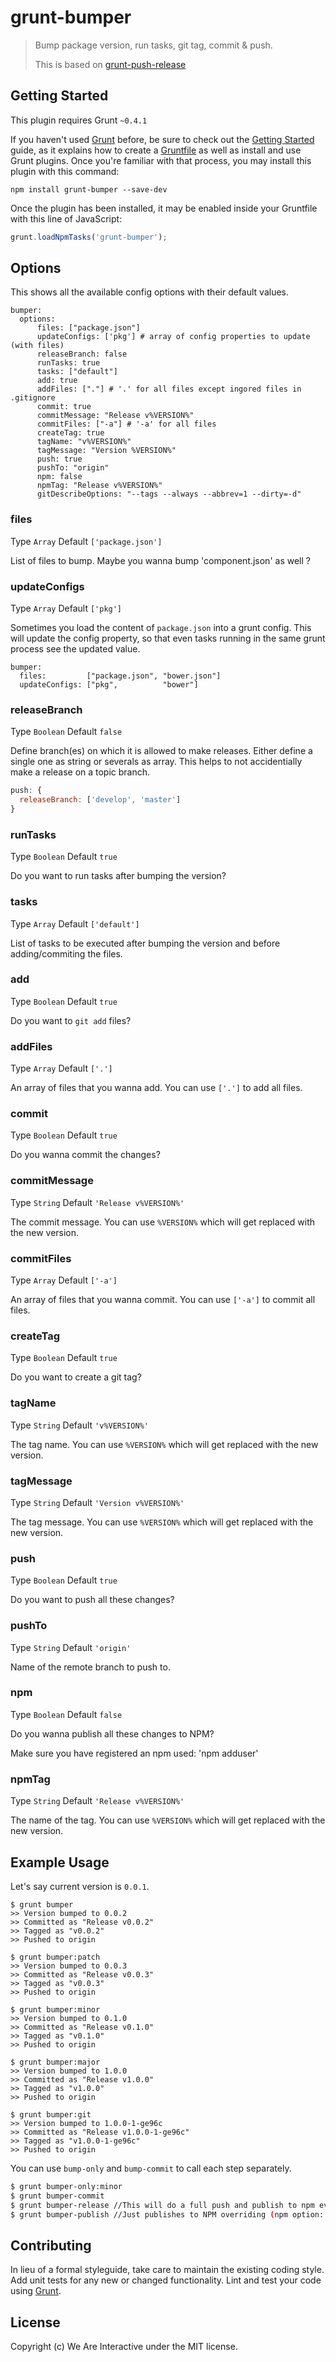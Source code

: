 # grunt-bumper

> Bump package version, run tasks, git tag, commit & push.
>
> This is based on [grunt-push-release](https://github.com/JonnyBGod/grunt-push-release)

## Getting Started

This plugin requires Grunt `~0.4.1`

If you haven't used [Grunt](http://gruntjs.com/) before, be sure to check out the [Getting Started](http://gruntjs.com/getting-started) guide, as it explains how to create a [Gruntfile](http://gruntjs.com/sample-gruntfile) as well as install and use Grunt plugins. Once you're familiar with that process, you may install this plugin with this command:

```shell
npm install grunt-bumper --save-dev
```

Once the plugin has been installed, it may be enabled inside your Gruntfile with this line of JavaScript:

```js
grunt.loadNpmTasks('grunt-bumper');
```

## Options

This shows all the available config options with their default values.

```
bumper:
  options:
      files: ["package.json"]
      updateConfigs: ['pkg'] # array of config properties to update (with files)
      releaseBranch: false
      runTasks: true
      tasks: ["default"]
      add: true
      addFiles: ["."] # '.' for all files except ingored files in .gitignore
      commit: true
      commitMessage: "Release v%VERSION%"
      commitFiles: ["-a"] # '-a' for all files
      createTag: true
      tagName: "v%VERSION%"
      tagMessage: "Version %VERSION%"
      push: true
      pushTo: "origin"
      npm: false
      npmTag: "Release v%VERSION%"
      gitDescribeOptions: "--tags --always --abbrev=1 --dirty=-d"
```

### files
Type `Array` Default `['package.json']`

List of files to bump. Maybe you wanna bump 'component.json' as well ?

### updateConfigs
Type `Array` Default `['pkg']`

Sometimes you load the content of `package.json` into a grunt config. This will update the config property, so that even tasks running in the same grunt process see the updated value.

```
bumper:
  files:         ["package.json", "bower.json"]
  updateConfigs: ["pkg",          "bower"]

```

### releaseBranch
Type `Boolean` Default `false`

Define branch(es) on which it is allowed to make releases. Either define a single one as string or severals as array. This helps to not accidentially make a release on a topic branch.

```js
push: {
  releaseBranch: ['develop', 'master']
}
```

### runTasks
Type `Boolean` Default `true`

Do you want to run tasks after bumping the version?

### tasks
Type `Array` Default `['default']`

List of tasks to be executed after bumping the version and before adding/commiting the files.

### add
Type `Boolean` Default `true`

Do you want to `git add` files?

### addFiles
Type `Array` Default `['.']`

An array of files that you wanna add. You can use `['.']` to add all files.

### commit
Type `Boolean` Default `true`

Do you wanna commit the changes?

### commitMessage
Type `String` Default `'Release v%VERSION%'`

The commit message. You can use `%VERSION%` which will get replaced with the new version.

### commitFiles
Type `Array` Default `['-a']`

An array of files that you wanna commit. You can use `['-a']` to commit all files.

### createTag
Type `Boolean` Default `true`

Do you want to create a git tag?

### tagName
Type `String` Default `'v%VERSION%'`

The tag name. You can use `%VERSION%` which will get replaced with the new version.

### tagMessage
Type `String` Default `'Version v%VERSION%'`

The tag message. You can use `%VERSION%` which will get replaced with the new version.

### push
Type `Boolean` Default `true`

Do you want to push all these changes?

### pushTo
Type `String` Default `'origin'`

Name of the remote branch to push to.

### npm
Type `Boolean` Default `false`

Do you wanna publish all these changes to NPM?

Make sure you have registered an npm used: 'npm adduser'

### npmTag
Type `String` Default `'Release v%VERSION%'`

The name of the tag. You can use `%VERSION%` which will get replaced with the new version.

## Example Usage

Let's say current version is `0.0.1`.

````
$ grunt bumper
>> Version bumped to 0.0.2
>> Committed as "Release v0.0.2"
>> Tagged as "v0.0.2"
>> Pushed to origin

$ grunt bumper:patch
>> Version bumped to 0.0.3
>> Committed as "Release v0.0.3"
>> Tagged as "v0.0.3"
>> Pushed to origin

$ grunt bumper:minor
>> Version bumped to 0.1.0
>> Committed as "Release v0.1.0"
>> Tagged as "v0.1.0"
>> Pushed to origin

$ grunt bumper:major
>> Version bumped to 1.0.0
>> Committed as "Release v1.0.0"
>> Tagged as "v1.0.0"
>> Pushed to origin

$ grunt bumper:git
>> Version bumped to 1.0.0-1-ge96c
>> Committed as "Release v1.0.0-1-ge96c"
>> Tagged as "v1.0.0-1-ge96c"
>> Pushed to origin
````

You can use `bump-only` and `bump-commit` to call each step separately.

```bash
$ grunt bumper-only:minor
$ grunt bumper-commit
$ grunt bumper-release //This will do a full push and publish to npm even if you have configured npm option to false
$ grunt bumper-publish //Just publishes to NPM overriding (npm option: false)
```

## Contributing
In lieu of a formal styleguide, take care to maintain the existing coding style. Add unit tests for any new or changed functionality. Lint and test your code using [Grunt](http://gruntjs.com/).

## License
Copyright (c) We Are Interactive under the MIT license.
